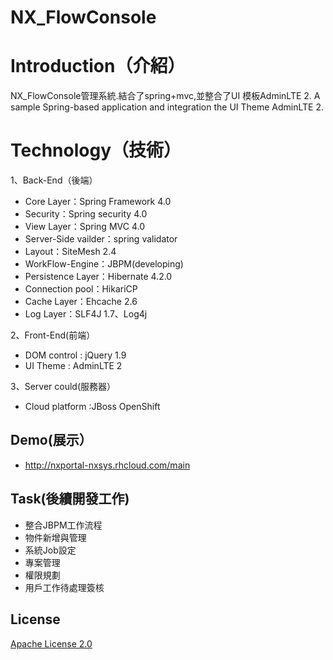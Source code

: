 # NX_FlowConsole

# Introduction（介紹）

NX_FlowConsole管理系統.結合了spring+mvc,並整合了UI 模板AdminLTE 2.
A sample Spring-based application and integration the UI Theme AdminLTE 2.

# Technology（技術）

1、Back-End（後端）

 * Core Layer：Spring Framework 4.0
 * Security：Spring security 4.0
 * View Layer：Spring MVC 4.0
 * Server-Side vailder：spring validator
 * Layout：SiteMesh 2.4
 * WorkFlow-Engine：JBPM(developing)
 * Persistence Layer：Hibernate 4.2.0
 * Connection pool：HikariCP
 * Cache Layer：Ehcache 2.6
 * Log Layer：SLF4J 1.7、Log4j

2、Front-End(前端）

 * DOM control : jQuery 1.9
 * UI Theme    : AdminLTE 2
 
3、Server could(服務器）

 * Cloud platform :JBoss OpenShift


## Demo(展示）

 * http://nxportal-nxsys.rhcloud.com/main

## Task(後續開發工作)
 * 整合JBPM工作流程
 * 物件新增與管理
 * 系統Job設定
 * 專案管理
 * 權限規劃
 * 用戶工作待處理簽核

## License

[Apache License 2.0](http://www.apache.org/licenses/LICENSE-2.0) 

